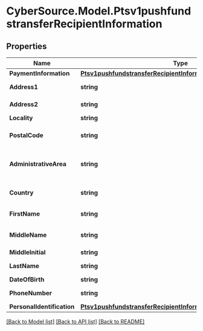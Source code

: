 # CyberSource.Model.Ptsv1pushfundstransferRecipientInformation
## Properties

Name | Type | Description | Notes
------------ | ------------- | ------------- | -------------
**PaymentInformation** | [**Ptsv1pushfundstransferRecipientInformationPaymentInformation**](Ptsv1pushfundstransferRecipientInformationPaymentInformation.md) |  | [optional] 
**Address1** | **string** | First line of the recipient&#39;s address.  Required for Mastercard Send. This field is not supported for Visa Platform Connect.  | [optional] 
**Address2** | **string** | Second line of the recipient&#39;s address  Optional for Mastercard Send. This field is not supported for Visa Platform Connect.  | [optional] 
**Locality** | **string** | Recipient city.  Required for Mastercard Send.  | [optional] 
**PostalCode** | **string** | Recipient postal code.  For USA, this must be a valid value of 5 digits or 5 digits hyphen 4 digits, for example &#39;63368&#39;, &#39;63368-5555&#39;. For other regions, this can be alphanumeric, length 1-10.  Mastercard Send: Required for recipients in Canada and Canadian issued cards.  | [optional] 
**AdministrativeArea** | **string** | The recipient&#39;s province, state or territory. Conditional, required if recipient&#39;s country is USA or CAN. Must be an ISO 3166-2 uppercase alpha 2 or 3 character country subdivision code. For example, Missouri is MO.  Required only for FDCCompass.  This field is not supported for Visa Platform Connect.  | [optional] 
**Country** | **string** | Recipient country code. Use the ISO Standard Alpha Country Codes.  https://developer.cybersource.com/library/documentation/sbc/quickref/countries_alpha_list.pdf  Required for Mastercard Send.  | [optional] 
**FirstName** | **string** | First name of recipient.  Visa Platform Connect (14) Chase Paymentech (30) Mastercard Send (40)  This field is required for Mastercard Send.  | [optional] 
**MiddleName** | **string** | Sender’s middle name. This field is a passthrough, which means that CyberSource does not verify the value or modify it in any way before sending it to the processor. If the field is not required for the transaction, CyberSource does not forward it to the processor.  | [optional] 
**MiddleInitial** | **string** | Middle Initial of recipient.  This field is supported by FDC Compass.  | [optional] 
**LastName** | **string** | Last name of recipient.  Visa Platform Connect (14) Paymentech (30) Mastercard Send (40)  This field is required for Mastercard Send.  | [optional] 
**DateOfBirth** | **string** | Recipient date of birth in YYYYMMDD format.  | [optional] 
**PhoneNumber** | **string** | Recipient phone number.  This field is supported by FDC Compass.  Mastercard Send: Max length is 15 with no dashes or spaces.  | [optional] 
**PersonalIdentification** | [**Ptsv1pushfundstransferRecipientInformationPersonalIdentification**](Ptsv1pushfundstransferRecipientInformationPersonalIdentification.md) |  | [optional] 

[[Back to Model list]](../README.md#documentation-for-models) [[Back to API list]](../README.md#documentation-for-api-endpoints) [[Back to README]](../README.md)

